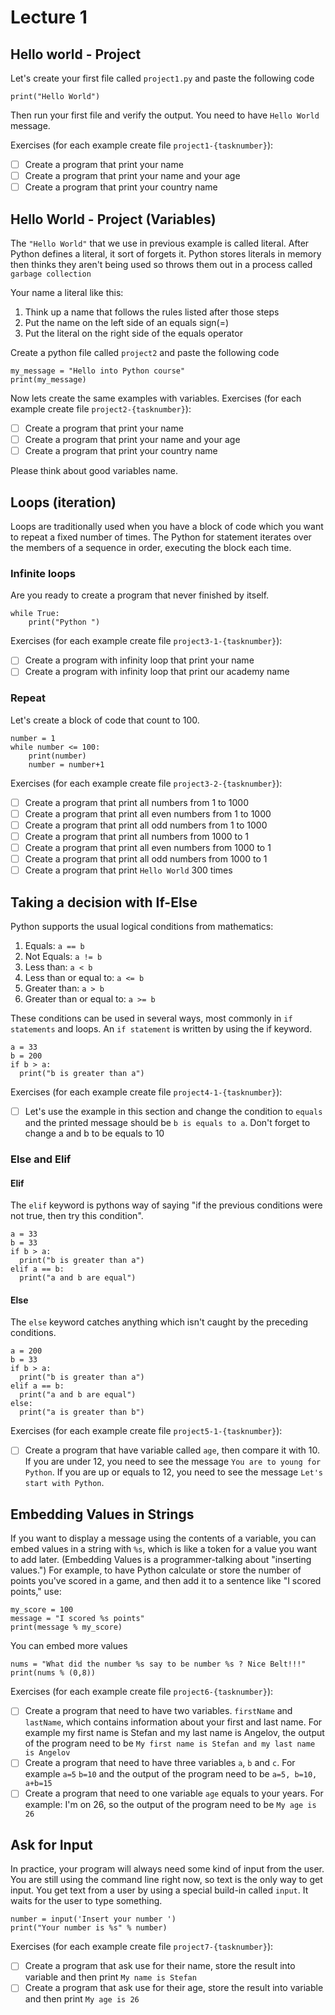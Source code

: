 # Lecture 1
## Hello world - Project
Let's create your first file called `project1.py` and paste the following code
```python3
print("Hello World")
```
Then run your first file and verify the output. You need to have `Hello World` message.

Еxercises (for each example create file `project1-{tasknumber}`):
- [ ] Create a program that print your name
- [ ] Create a program that print your name and your age
- [ ] Create a program that print your country name

## Hello World - Project (Variables)
The `"Hello World"` that we use in previous example is called literal.
After Python defines a literal, it sort of forgets it. Python stores literals in
memory then thinks they aren't being used so throws them out in a process called
`garbage collection` 

Your name a literal like this:
1) Think up a name that follows the rules listed after those steps
2) Put the name on the left side of an equals sign(=)
3) Put the literal on the right side of the equals operator

Create a python file called `project2` and paste the following code
```python3
my_message = "Hello into Python course"
print(my_message)
``` 
Now lets create the same examples with variables.
Еxercises (for each example create file `project2-{tasknumber}`):
- [ ] Create a program that print your name
- [ ] Create a program that print your name and your age
- [ ] Create a program that print your country name

Please think about good variables name.
## Loops (iteration)
Loops are traditionally used when you have a block of code which you want to repeat a fixed number of times. 
The Python for statement iterates over the members of a sequence in order, executing the block each time. 

### Infinite loops
Are you ready to create a program that never finished by itself.
```python3
while True:
    print("Python ")
```

Еxercises (for each example create file `project3-1-{tasknumber}`):
- [ ] Create a program with infinity loop that print your name
- [ ] Create a program with infinity loop that print our academy name

### Repeat
Let's create a block of code that count to 100.
```python3
number = 1
while number <= 100:
    print(number)
    number = number+1
```
Еxercises (for each example create file `project3-2-{tasknumber}`):
- [ ] Create a program that print all numbers from 1 to 1000
- [ ] Create a program that print all even numbers from 1 to 1000
- [ ] Create a program that print all odd numbers from 1 to 1000
- [ ] Create a program that print all  numbers from 1000 to 1
- [ ] Create a program that print all even numbers from 1000 to 1
- [ ] Create a program that print all odd numbers from 1000 to 1
- [ ] Create a program that print `Hello World` 300 times

## Taking a decision with If-Else
Python supports the usual logical conditions from mathematics:
1) Equals: `a == b`
2) Not Equals: `a != b`
3) Less than: `a < b`
4) Less than or equal to: `a <= b`
5) Greater than: `a > b`
6) Greater than or equal to: `a >= b`

These conditions can be used in several ways, most commonly in `if statements` and loops.
An `if statement` is written by using the if keyword.

```python3
a = 33
b = 200
if b > a:
  print("b is greater than a")
```
Еxercises (for each example create file `project4-1-{tasknumber}`):
- [ ] Let's use the example in this section and change the condition to `equals`
 and the printed message should be `b is equals to a`. Don't forget to change a and b to be equals to 10

### Else and Elif
#### Elif  
The `elif` keyword is pythons way of saying "if the previous conditions were not true, then try this condition".
```python3
a = 33
b = 33
if b > a:
  print("b is greater than a")
elif a == b:
  print("a and b are equal")
```
#### Else
The `else` keyword catches anything which isn't caught by the preceding conditions.
```python3
a = 200
b = 33
if b > a:
  print("b is greater than a")
elif a == b:
  print("a and b are equal")
else:
  print("a is greater than b")
```

Exercises (for each example create file `project5-1-{tasknumber}`):
- [ ] Create a program that have variable called `age`, then compare it with 10. If you are under 12,
 you need to see the message `You are to young for Python`. If you are up or equals to 12, you need to see the message `Let's start with Python`.
 
## Embedding Values in Strings
If you want to display a message using the contents of a variable, you can embed values in a string with `%s`, which is like a token for a value you want to add later. (Embedding Values is a programmer-talking about "inserting values.") 
For example, to have Python calculate or store the number of points you've scored in a game, and then add it to a sentence like "I scored points," use:
```python3
my_score = 100
message = "I scored %s points"
print(message % my_score)
```
You can embed more values
```python3
nums = "What did the number %s say to be number %s ? Nice Belt!!!"
print(nums % (0,8))
```
Exercises (for each example create file `project6-{tasknumber}`):
- [ ] Create a program that need to have two variables. `firstName` and `lastName`, 
which contains information about your first and last name. For example my first name is
Stefan and my last name is Angelov, the output of the program need to be `My first name is Stefan and my last name is Angelov`
- [ ] Create a program that need to have three variables `a`, `b` and `c`. For example `a=5`
`b=10` and the output of the program need to be `a=5, b=10, a+b=15`
- [ ] Create a program that need to one variable `age` equals to your years. For example: I'm on 26, so 
 the output of the program need to be `My age is 26` 

## Ask for Input
In practice, your program will always need some kind of input from the user.
You are still using the command line right now, so text is the only way to get input.
You get text from a user by using a special build-in called `input`. It waits 
for the user to type something.
```python3
number = input('Insert your number ')
print("Your number is %s" % number)
```
Exercises (for each example create file `project7-{tasknumber}`):
- [ ] Create a program that ask use for their name, store the result into variable and then print `My name is Stefan`
- [ ] Create a program that ask use for their age, store the result into variable and then print `My age is 26`